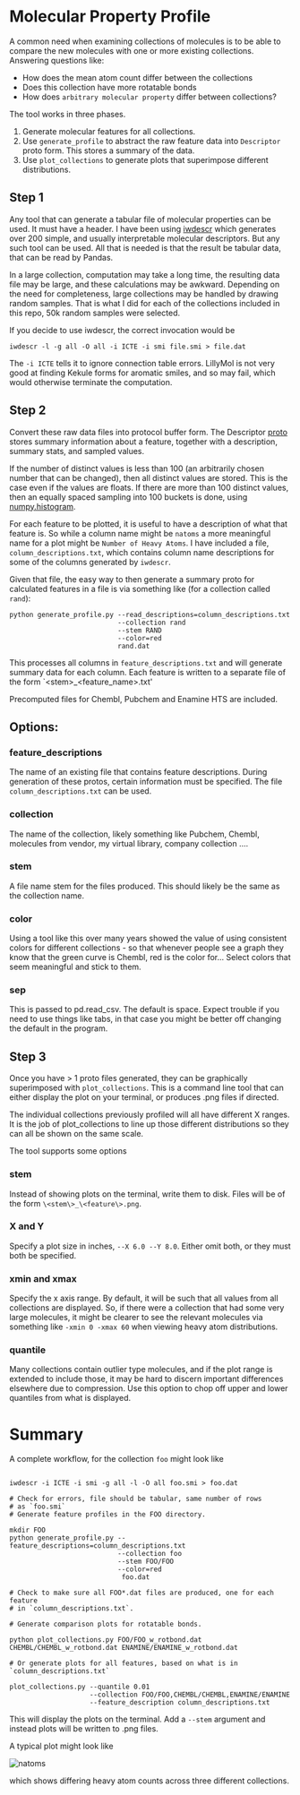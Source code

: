 # Molecular Property Profile

A common need when examining collections of molecules is to be able
to compare the new molecules with one or more existing collections.
Answering questions like:

* How does the mean atom count differ between the collections
* Does this collection have more rotatable bonds
* How does `arbitrary molecular property` differ between collections?

The tool works in three phases.

1. Generate molecular features for all collections.
2. Use `generate_profile` to abstract the raw feature data into
 `Descriptor` proto form. This stores a summary of the data.
3. Use `plot_collections` to generate plots that superimpose
different distributions.

## Step 1
Any tool that can generate a tabular file of molecular properties
can be used. It must have a header. I have been using 
[iwdescr](https://github.com/IanAWatson/LillyMol-4.0-Bazel/blob/master/src/Molecule_Tools/iwdescr.cc)
which generates over 200 simple, and usually interpretable molecular
descriptors. But any such tool can be used. All that is needed is that
the result be tabular data, that can be read by Pandas.

In a large collection, computation may take a long time, the resulting
data file may be large, and these calculations may be awkward. Depending
on the need for completeness, large collections may be handled by
drawing random samples. That is what I did for each of the collections
included in this repo, 50k random samples were selected.

If you decide to use iwdescr, the correct invocation would be
```
iwdescr -l -g all -O all -i ICTE -i smi file.smi > file.dat
```

The `-i ICTE` tells it to ignore connection table errors. LillyMol is
not very good at finding Kekule forms for aromatic smiles, and so may
fail, which would otherwise terminate the computation.

## Step 2
Convert these raw data files into protocol buffer form. The Descriptor
[proto](https...)
stores summary information about a feature, together with a description,
summary stats, and sampled values.

If the number of distinct values is less than 100 (an arbitrarily chosen
number that can be changed), then all distinct values are stored. This
is the case even if the values are floats. If there are more than 100
distinct values, then an equally spaced sampling into 100 buckets is
done, using [numpy.histogram](https).

For each feature to be plotted, it is useful to have a description
of what that feature is. So while a column name might be `natoms` a
more meaningful name for a plot might be `Number of Heavy Atoms`. I 
have included a file, `column_descriptions.txt`, which contains
column name descriptions for some of the columns generated by `iwdescr`.

Given that file, the easy way to then generate a summary proto
for calculated features in a file is via something like
(for a collection called `rand`):

```
python generate_profile.py --read_descriptions=column_descriptions.txt
                           --collection rand
                           --stem RAND
                           --color=red
                           rand.dat
```

This processes all columns in `feature_descriptions.txt` and will generate
summary data for each column. Each feature is written to a separate file
of the form `\<stem\>_\<feature_name\>.txt'

Precomputed files for Chembl, Pubchem and Enamine HTS are included.

## Options:

### feature_descriptions
The name of an existing file that contains feature descriptions.
During generation of these protos, certain information must be specified.
The file `column_descriptions.txt` can be used.

### collection
The name of the collection, likely something like Pubchem, Chembl,
molecules from vendor, my virtual library, company collection ....

### stem
A file name stem for the files produced. This should likely be the
same as the collection name.

### color
Using a tool like this over many years showed the value of using consistent
colors for different collections - so that whenever people see a graph they know
that the green curve is Chembl, red is the color for... 
Select colors that seem meaningful and stick to them.

### sep
This is passed to pd.read_csv. The default is space. Expect trouble if you
need to use things like tabs, in that case you might be better off changing
the default in the program.

## Step 3
Once you have > 1 proto files generated, they can be graphically superimposed with
`plot_collections`. This is a command line tool that can either display
the plot on your terminal, or produces .png files if directed.

The individual collections previously profiled will all have different
X ranges. It is the job of plot_collections to line up those different
distributions so they can all be shown on the same scale.

The tool supports some options

### stem
Instead of showing plots on the terminal, write them to disk.
Files will be of the form `\<stem\>_\<feature\>.png`.

### X and Y
Specify a plot size in inches, `--X 6.0 --Y 8.0`. Either omit both, or they
must both be specified.

### xmin and xmax
Specify the x axis range. By default, it will be such that all values from
all collections are displayed. So, if there were a collection that had some
very large molecules, it might be clearer to see the relevant molecules
via something like `-xmin 0 -xmax 60` when viewing heavy atom distributions.

### quantile
Many collections contain outlier type molecules, and if the plot range
is extended to include those, it may be hard to discern important
differences elsewhere due to compression. Use this option to chop
off upper and lower quantiles from what is displayed.

# Summary
A complete workflow, for the collection `foo` might look like
```

iwdescr -i ICTE -i smi -g all -l -O all foo.smi > foo.dat

# Check for errors, file should be tabular, same number of rows
# as `foo.smi`
# Generate feature profiles in the FOO directory.

mkdir FOO
python generate_profile.py --feature_descriptions=column_descriptions.txt
                           --collection foo
                           --stem FOO/FOO
                           --color=red
                            foo.dat

# Check to make sure all FOO*.dat files are produced, one for each feature
# in `column_descriptions.txt`.

# Generate comparison plots for rotatable bonds.

python plot_collections.py FOO/FOO_w_rotbond.dat CHEMBL/CHEMBL_w_rotbond.dat ENAMINE/ENAMINE_w_rotbond.dat

# Or generate plots for all features, based on what is in `column_descriptions.txt`

plot_collections.py --quantile 0.01
                    --collection FOO/FOO,CHEMBL/CHEMBL,ENAMINE/ENAMINE
                    --feature_description column_descriptions.txt
```

This will display the plots on the terminal. Add a `--stem` argument and instead
plots will be written to .png files.

A typical plot might look like

![natoms](https://github.com/ianwatson/Molecular_Property_Profile/Images/demo_natoms.png)

which shows differing heavy atom counts across three different collections.

